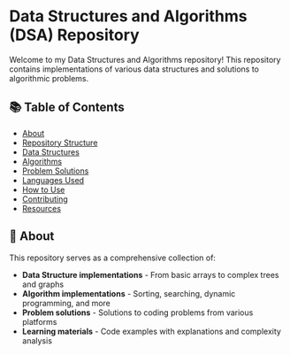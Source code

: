 # Data Structures and Algorithms (DSA) Repository

Welcome to my Data Structures and Algorithms repository! This repository contains implementations of various data structures and solutions to algorithmic problems.

## 📚 Table of Contents

- [About](#about)
- [Repository Structure](#repository-structure)
- [Data Structures](#data-structures)
- [Algorithms](#algorithms)
- [Problem Solutions](#problem-solutions)
- [Languages Used](#languages-used)
- [How to Use](#how-to-use)
- [Contributing](#contributing)
- [Resources](#resources)

## 🎯 About

This repository serves as a comprehensive collection of:
- **Data Structure implementations** - From basic arrays to complex trees and graphs
- **Algorithm implementations** - Sorting, searching, dynamic programming, and more
- **Problem solutions** - Solutions to coding problems from various platforms
- **Learning materials** - Code examples with explanations and complexity analysis

